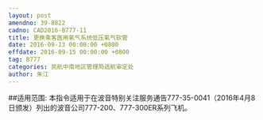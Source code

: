 ```yaml
---
layout: post
amendno: 39-8822
cadno: CAD2016-B777-11
title: 更换乘客医用氧气系统低压氧气软管
date: 2016-09-13 00:00:00 +0800
effdate: 2016-09-15 00:00:00 +0800
tag: B777
categories: 民航中南地区管理局适航审定处
author: 朱江
---
```


##适用范围:
本指令适用于在波音特别关注服务通告777-35-0041（2016年4月8日颁发）列出的波音公司777-200、777-300ER系列飞机。

